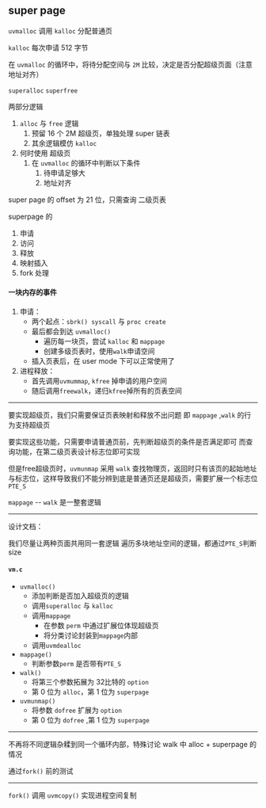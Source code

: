 ## super page

`uvmalloc` 调用 `kalloc` 分配普通页

`kalloc` 每次申请 512 字节

在 `uvmalloc` 的循环中，将待分配空间与 `2M` 比较，决定是否分配超级页面（注意地址对齐）

`superalloc` `superfree`

两部分逻辑
1. `alloc` 与 `free` 逻辑
	1. 预留 16 个 2M 超级页，单独处理 super 链表 
	2. 其余逻辑模仿 `kalloc`
2. 何时使用 超级页
	1. 在 `uvmalloc` 的循环中判断以下条件
		1. 待申请足够大
		2. 地址对齐

super page 的 offset 为 21 位，只需查询 二级页表

superpage 的
1. 申请
2. 访问
3. 释放
4. 映射插入
5. fork 处理

#### 一块内存的事件

1. 申请：
	- 两个起点：`sbrk() syscall` 与 `proc create`
	- 最后都会到达 `uvmalloc()`
		- 遍历每一块页，尝试 `kalloc` 和 `mappage`
		- 创建多级页表时，使用`walk`申请空间
	- 插入页表后，在 user mode 下可以正常使用了
2. 进程释放：
	- 首先调用`uvmummap`, `kfree` 掉申请的用户空间
	- 随后调用`freewalk`，递归`kfree`掉所有的页表空间

---

要实现超级页，我们只需要保证页表映射和释放不出问题
即 `mappage` ,`walk` 的行为支持超级页

要实现这些功能，只需要申请普通页前，先判断超级页的条件是否满足即可
而查询功能，在第二级页表设计标志位即可实现

但是free超级页时，`uvmunmap` 采用 `walk` 查找物理页，返回时只有该页的起始地址与标志位，这样导致我们不能分辨到底是普通页还是超级页，需要扩展一个标志位`PTE_S`

`mappage` -- `walk` 是一整套逻辑



---
设计文档：

我们尽量让两种页面共用同一套逻辑
遍历多块地址空间的逻辑，都通过`PTE_S`判断 size
#### `vm.c`

- `uvmalloc()`
	- 添加判断是否加入超级页的逻辑
	- 调用`superalloc` 与 `kalloc`
	- 调用`mappage`
		- 在参数 `perm` 中通过扩展位体现超级页
		- 将分类讨论封装到`mappage`内部
	- 调用`uvmdealloc`
- `mappage()`
	- 判断参数`perm` 是否带有`PTE_S`
- `walk()`
	- 将第三个参数拓展为 32比特的 `option`
	- 第 0 位为 `alloc`，第 1 位为 `superpage`
- `uvmunmap()`
	- 将参数 `dofree` 扩展为 `option`
	- 第 0 位为 `dofree` ,第 1 位为 `superpage` 

---

不再将不同逻辑杂糅到同一个循环内部，特殊讨论 walk 中 alloc + superpage 的情况

通过`fork()` 前的测试 

---
`fork()` 调用 `uvmcopy()`  实现进程空间复制